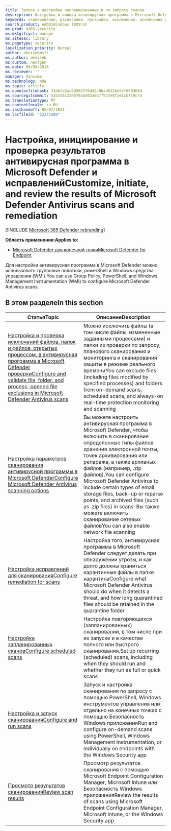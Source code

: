 ```yaml
---
title: Запуск и настройка запланированных и по запросу сканов
description: Настройка и инициа антивирусная программа в Microsoft Defender проверки на конечных точках в сети.
keywords: сканирование, расписание, настройка, исключения, исключение файлов, исправление, результаты проверки, карантин, удаление угрозы, быстрое сканирование, полное сканирование, антивирусная программа в Microsoft Defender
search.product: eADQiWindows 10XVcnh
ms.prod: m365-security
ms.mktglfcycl: manage
ms.sitesec: library
ms.pagetype: security
localization_priority: Normal
author: denisebmsft
ms.author: deniseb
ms.custom: nextgen
ms.date: 09/03/2018
ms.reviewer: ''
manager: dansimp
ms.technology: mde
ms.topic: article
ms.openlocfilehash: 31dbfa2ac6d5537f6d42c0bad612be5ef059368d
ms.sourcegitcommit: 51b316c23e070ab402a687f927e8fa01cb719c74
ms.translationtype: MT
ms.contentlocale: ru-RU
ms.lasthandoff: 05/07/2021
ms.locfileid: "52275280"
---
```

# <a name="customize-initiate-and-review-the-results-of-microsoft-defender-antivirus-scans-and-remediation"></a><span data-ttu-id="3e16d-104">Настройка, инициирование и проверка результатов антивирусная программа в Microsoft Defender и исправлений</span><span class="sxs-lookup"><span data-stu-id="3e16d-104">Customize, initiate, and review the results of Microsoft Defender Antivirus scans and remediation</span></span>

[!INCLUDE [Microsoft 365 Defender rebranding](../../includes/microsoft-defender.md)]


<span data-ttu-id="3e16d-105">**Область применения:**</span><span class="sxs-lookup"><span data-stu-id="3e16d-105">**Applies to:**</span></span>

- [<span data-ttu-id="3e16d-106">Microsoft Defender для конечной точки</span><span class="sxs-lookup"><span data-stu-id="3e16d-106">Microsoft Defender for Endpoint</span></span>](/microsoft-365/security/defender-endpoint/)

<span data-ttu-id="3e16d-107">Для настройки антивирусная программа в Microsoft Defender можно использовать групповые политики, powerShell и Windows средства управления (WMI).</span><span class="sxs-lookup"><span data-stu-id="3e16d-107">You can use Group Policy, PowerShell, and Windows Management Instrumentation (WMI) to configure Microsoft Defender Antivirus scans.</span></span> 

## <a name="in-this-section"></a><span data-ttu-id="3e16d-108">В этом разделе</span><span class="sxs-lookup"><span data-stu-id="3e16d-108">In this section</span></span>

<span data-ttu-id="3e16d-109">Статья</span><span class="sxs-lookup"><span data-stu-id="3e16d-109">Topic</span></span> | <span data-ttu-id="3e16d-110">Описание</span><span class="sxs-lookup"><span data-stu-id="3e16d-110">Description</span></span>
---|---
[<span data-ttu-id="3e16d-111">Настройка и проверка исключений файлов, папок и файлов, открытых процессом, в антивирусная программа в Microsoft Defender проверки</span><span class="sxs-lookup"><span data-stu-id="3e16d-111">Configure and validate file, folder, and process-opened file exclusions in Microsoft Defender Antivirus scans</span></span>](configure-exclusions-microsoft-defender-antivirus.md) | <span data-ttu-id="3e16d-112">Можно исключить файлы (в том числе файлы, измененные заданными процессами) и папки из проверки по запросу, планового сканирования и мониторинга и сканирования защиты в режиме реального времени</span><span class="sxs-lookup"><span data-stu-id="3e16d-112">You can exclude files (including files modified by specified processes) and folders from on-demand scans, scheduled scans, and always-on real-time protection monitoring and scanning</span></span>
[<span data-ttu-id="3e16d-113">Настройка параметров сканирования антивирусной программы в Microsoft Defender</span><span class="sxs-lookup"><span data-stu-id="3e16d-113">Configure Microsoft Defender Antivirus scanning options</span></span>](configure-advanced-scan-types-microsoft-defender-antivirus.md) | <span data-ttu-id="3e16d-114">Вы можете настроить антивирусная программа в Microsoft Defender, чтобы включить в сканирование определенные типы файлов хранения электронной почты, точек архивирования или репаража, а также архивных файлов (например, .zip файлов).</span><span class="sxs-lookup"><span data-stu-id="3e16d-114">You can configure Microsoft Defender Antivirus to include certain types of email storage files, back-up or reparse points, and archived files (such as .zip files) in scans.</span></span> <span data-ttu-id="3e16d-115">Вы также можете включить сканирование сетевых файлов</span><span class="sxs-lookup"><span data-stu-id="3e16d-115">You can also enable network file scanning</span></span>
[<span data-ttu-id="3e16d-116">Настройка исправлений для сканирования</span><span class="sxs-lookup"><span data-stu-id="3e16d-116">Configure remediation for scans</span></span>](configure-remediation-microsoft-defender-antivirus.md) | <span data-ttu-id="3e16d-117">Настройка того, антивирусная программа в Microsoft Defender следует делать при обнаружении угрозы, и как долго должны храниться карантинные файлы в папке карантина</span><span class="sxs-lookup"><span data-stu-id="3e16d-117">Configure what Microsoft Defender Antivirus should do when it detects a threat, and how long quarantined files should be retained in the quarantine folder</span></span>
[<span data-ttu-id="3e16d-118">Настройка запланированных сканов</span><span class="sxs-lookup"><span data-stu-id="3e16d-118">Configure scheduled scans</span></span>](scheduled-catch-up-scans-microsoft-defender-antivirus.md) | <span data-ttu-id="3e16d-119">Настройка повторяющихся (запланированных) сканирований, в том числе при их запуске и в качестве полного или быстрого сканирования.</span><span class="sxs-lookup"><span data-stu-id="3e16d-119">Set up recurring (scheduled) scans, including when they should run and whether they run as full or quick scans</span></span>
[<span data-ttu-id="3e16d-120">Настройка и запуск сканирования</span><span class="sxs-lookup"><span data-stu-id="3e16d-120">Configure and run scans</span></span>](run-scan-microsoft-defender-antivirus.md) | <span data-ttu-id="3e16d-121">Запуск и настройка сканирования по запросу с помощью PowerShell, Windows инструментов управления или отдельно на конечных точках с помощью Безопасность Windows приложения</span><span class="sxs-lookup"><span data-stu-id="3e16d-121">Run and configure on-demand scans using PowerShell, Windows Management Instrumentation, or individually on endpoints with the Windows Security app</span></span>
[<span data-ttu-id="3e16d-122">Просмотр результатов сканирования</span><span class="sxs-lookup"><span data-stu-id="3e16d-122">Review scan results</span></span>](review-scan-results-microsoft-defender-antivirus.md) | <span data-ttu-id="3e16d-123">Просмотр результатов сканирования с помощью Microsoft Endpoint Configuration Manager, Microsoft Intune или Безопасность Windows приложения</span><span class="sxs-lookup"><span data-stu-id="3e16d-123">Review the results of scans using  Microsoft Endpoint Configuration Manager, Microsoft Intune, or the Windows Security app</span></span>